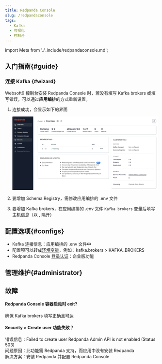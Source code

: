 ```yaml
---
title: Redpanda Console
slug: /redpandaconsole
tags:
  - Kafka
  - 可视化
  - 控制台
---
```


import Meta from './_include/redpandaconsole.md';

<Meta name="meta" />

## 入门指南{#guide}

### 连接 Kafka {#wizard}

Websoft9 控制台安装 Redpanda Console 时，若没有填写 Kafka brokers 或填写错误，可以通过**应用编排**的方式重新设置。

1. 连接成功，会显示如下的界面

   ![](./assets/redpandaconsole-console-websoft9.png)

2. 要增加 Schema Registry，需修改应用编排的 .env 文件

3. 要增加 Kafka brokers，在应用编排的 .env 文件 `Kafka brokers` 变量后填写主机信息（以 , 隔开）

## 配置选项{#configs}

- Kafka 连接信息：应用编排的 .env 文件中
- 配置项可以转成[环境变量](https://docs.redpanda.com/current/reference/console/config/#configuration-sources)，例如：kafka.brokers > KAFKA_BROKERS
- Redpanda Console [登录认证](https://docs.redpanda.com/current/reference/console/config/#redpanda-console-configuration-file)：企业版功能

## 管理维护{#administrator}

## 故障

#### Redpanda Console 容器启动时 exit?

确保 Kafka brokers 填写正确且可达

#### Security > Create user 功能失败？

错误信息：Failed to create user Redpanda Admin API is not enabled (Status 503)    
问题原因：此功能需 Redpanda 支持，而应用中没有安装 Redpanda  
解决方案：安装 Redpanda 并配置 Redpanda Console 